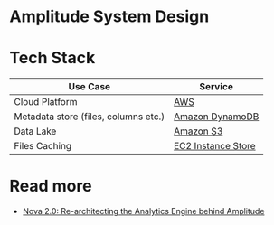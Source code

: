 # Amplitude System Design

# Tech Stack

| Use Case                             | Service                                                                                                     |
|--------------------------------------|-------------------------------------------------------------------------------------------------------------|
| Cloud Platform                       | [AWS](../../2_AWSComponents/Readme.md)                                                                      |
| Metadata store (files, columns etc.) | [Amazon DynamoDB](../../2_AWSComponents/6_DatabaseServices/AmazonDynamoDB/Readme.md)                        |
| Data Lake                            | [Amazon S3](../../2_AWSComponents/10_BigDataComponents/StorageDBs/DataLakes/S3DataLake.md)                  |
| Files Caching                        | [EC2 Instance Store](../../2_AWSComponents/7_StorageServices/1_BlockStorageTypes/AmazonEC2InstanceStore.md) |

# Read more
- [Nova 2.0: Re-architecting the Analytics Engine behind Amplitude](https://amplitude.com/blog/nova-2-0)
